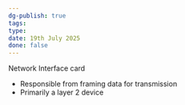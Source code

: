 ```yaml
---
dg-publish: true
tags: 
type: 
date: 19th July 2025
done: false
---
```


Network Interface card
- Responsible from framing data for transmission
- Primarily a layer 2 device

